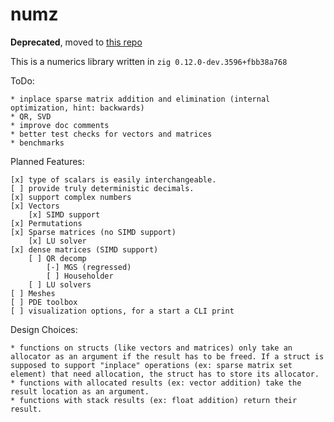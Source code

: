 # numz

**Deprecated**, moved to [this repo](https://github.com/Traxar/SPaDE)

This is a numerics library written in `zig 0.12.0-dev.3596+fbb38a768`

ToDo:

    * inplace sparse matrix addition and elimination (internal optimization, hint: backwards)
    * QR, SVD
    * improve doc comments
    * better test checks for vectors and matrices
    * benchmarks 

Planned Features:

    [x] type of scalars is easily interchangeable.
    [ ] provide truly deterministic decimals.
    [x] support complex numbers
    [x] Vectors
        [x] SIMD support
    [x] Permutations
    [x] Sparse matrices (no SIMD support)
        [x] LU solver
    [x] dense matrices (SIMD support)
        [ ] QR decomp
            [-] MGS (regressed)
            [ ] Householder
        [ ] LU solvers
    [ ] Meshes
    [ ] PDE toolbox
    [ ] visualization options, for a start a CLI print

Design Choices:

    * functions on structs (like vectors and matrices) only take an allocator as an argument if the result has to be freed. If a struct is supposed to support "inplace" operations (ex: sparse matrix set element) that need allocation, the struct has to store its allocator.
    * functions with allocated results (ex: vector addition) take the result location as an argument.
    * functions with stack results (ex: float addition) return their result.

